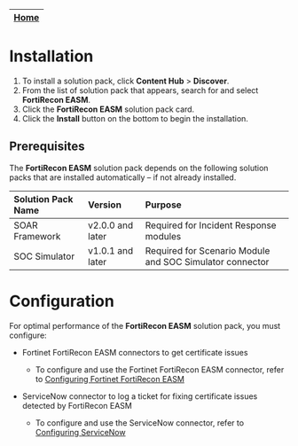 | [Home](../README.md) |
|----------------------|
# Installation

1. To install a solution pack, click **Content Hub** > **Discover**.   
2. From the list of solution pack that appears, search for and select **FortiRecon EASM**.    
3. Click the **FortiRecon EASM** solution pack card.   
4. Click the **Install** button on the bottom to begin the installation.

## Prerequisites

The **FortiRecon EASM** solution pack depends on the following solution packs that are installed automatically &ndash; if not already installed.

| Solution Pack Name | Version          | Purpose                                                  |
|:-------------------|:-----------------|:---------------------------------------------------------|
| SOAR Framework     | v2.0.0 and later | Required for Incident Response modules                   |
| SOC Simulator      | v1.0.1 and later | Required for Scenario Module and SOC Simulator connector |

# Configuration

For optimal performance of the **FortiRecon EASM** solution pack, you must configure:

- Fortinet FortiRecon EASM connectors to get certificate issues
    - To configure and use the Fortinet FortiRecon EASM connector, refer to [Configuring Fortinet FortiRecon EASM](https://docs.fortinet.com/fortisoar/connectors/fortinet-fortirecon-easm)

- ServiceNow connector to log a ticket for fixing certificate issues detected by FortiRecon EASM
    - To configure and use the ServiceNow connector, refer to [Configuring ServiceNow](https://docs.fortinet.com/fortisoar/connectors/servicenow-v2-0-1)
